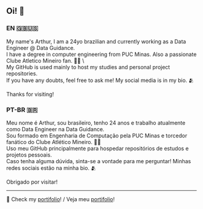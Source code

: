 ## Oi! 👋
### EN 🇬🇧🇺🇸
My name's Arthur, I am a 24yo brazilian and currently working as a Data Engineer @ Data Guidance. \
I have a degree in computer engineering from PUC Minas. Also a passionate Clube Atletico Mineiro fan. 🖤🤍 \ \
My GitHub is used mainly to host my studies and personal project repositories. \
If you have any doubts, feel free to ask me! My social media is in my bio. 🫂

Thanks for visiting!

### PT-BR 🇧🇷
Meu nome é Arthur, sou brasileiro, tenho 24 anos e trabalho atualmente como Data Engineer na Data Guidance. \
Sou formado em Engenharia de Computação pela PUC Minas e torcedor fanático do Clube Atlético Mineiro. 🖤🤍 \
Uso meu GitHub principalmente para hospedar repositórios de estudos e projetos pessoais. \
Caso tenha alguma dúvida, sinta-se a vontade para me perguntar! Minhas redes sociais estão na minha bio. 🫂

Obrigado por visitar!

---
🌠 Check my [portifolio](https://arthur-6.github.io/)! / Veja meu [portifolio](https://arthur-6.github.io/)!
